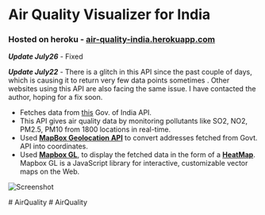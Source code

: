 # Air Quality Visualizer for India

### Hosted on heroku - [air-quality-india.herokuapp.com](https://air-quality-india.herokuapp.com/)

**_Update July26_** - Fixed

**_Update July22_** - There is a glitch in this API since the past couple of days, which is causing it to return very few data points sometimes . Other websites using this API are also facing the same issue. I have contacted the author, hoping for a fix soon. 

* Fetches data from [this](https://data.gov.in/resources/real-time-air-quality-index-various-locations) Gov. of India API.
* This API gives air quality data by monitoring pollutants like SO2, NO2, PM2.5, PM10 from 1800 locations in real-time.
* Used [**MapBox Geolocation API**](https://docs.mapbox.com/api/search/geocoding/) to convert addresses fetched from Govt. API into coordinates.
* Used [**Mapbox GL**](https://docs.mapbox.com/mapbox-gl-js/api/), to display the fetched data in the form of a [**HeatMap**](https://en.wikipedia.org/wiki/Heat_map). Mapbox GL is a JavaScript library for interactive, customizable vector maps on the Web.

![Screenshot](https://user-images.githubusercontent.com/42826148/126744366-a5561ec7-74a3-42e4-b141-097ebacb62f7.jpeg)


#   A i r Q u a l i t y  
 #   A i r Q u a l i t y  
 